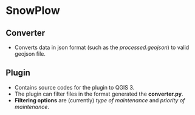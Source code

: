 # SnowPlow

## Converter
- Converts data in json format (such as the *processed.geojson*) to valid geojson file.

## Plugin 
- Contains source codes for the plugin to QGIS 3.
- The plugin can filter files in the format generated the **converter.py**.
- **Filtering options** are (currently) *type of maintenance* and *priority of maintenance*.
